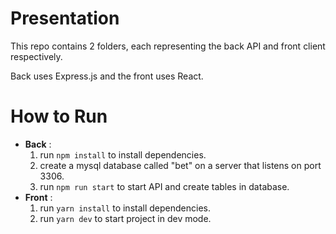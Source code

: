 # Presentation

This repo contains 2 folders, each representing the back API and front client respectively.

Back uses Express.js and the front uses React.

# How to Run

- **Back** :
  1. run `npm install` to install dependencies.
  2. create a mysql database called "bet" on a server that listens on port 3306.
  3. run `npm run start` to start API and create tables in database.
- **Front** :
  1. run `yarn install` to install dependencies.
  2. run `yarn dev` to start project in dev mode.
